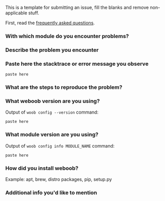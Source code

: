 This is a template for submitting an issue, fill the blanks and remove non-applicable stuff.

First, read the [frequently asked questions](https://gitlab.com/woob/woob/-/wikis/faq#common-problems).

### With which module do you encounter problems?

### Describe the problem you encounter

### Paste here the stacktrace or error message you observe

```
paste here
```

### What are the steps to reproduce the problem?

### What weboob version are you using?

Output of `woob config --version` command:

```
paste here
```

### What module version are you using?

Output of `woob config info MODULE_NAME` command:

```
paste here
```

### How did you install weboob?

Example: apt, brew, distro packages, pip, setup.py

### Additional info you'd like to mention
